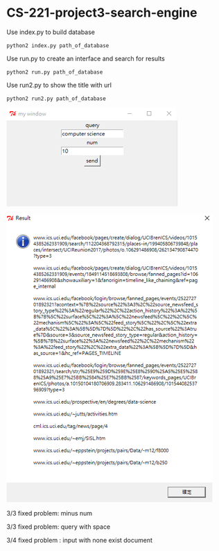 # CS-221-project3-search-engine

Use index.py to build database
```
python2 index.py path_of_database
```

Use run.py to create an interface and search for results

```
python2 run.py path_of_database
```

Use run2.py to show the title with url
```
python2 run2.py path_of_database
```

![alt text](https://raw.githubusercontent.com/kalmanlukelin/CS-221-project3-search-engine/master/Image.PNG?token=APRQJWp7ZsB7W0gS-eyMiaOrFwsnUqjWks5cfJspwA%3D%3D)

![alt text](https://raw.githubusercontent.com/kalmanlukelin/CS-221-project3-search-engine/master/image2.PNG?token=APRQJR74W23u84wFYgBYgwNRQN_3zar7ks5cfJo8wA%3D%3D)

3/3 fixed problem: minus num


3/3 fixed problem: query with space


3/4 fixed problem : input with none exist document
